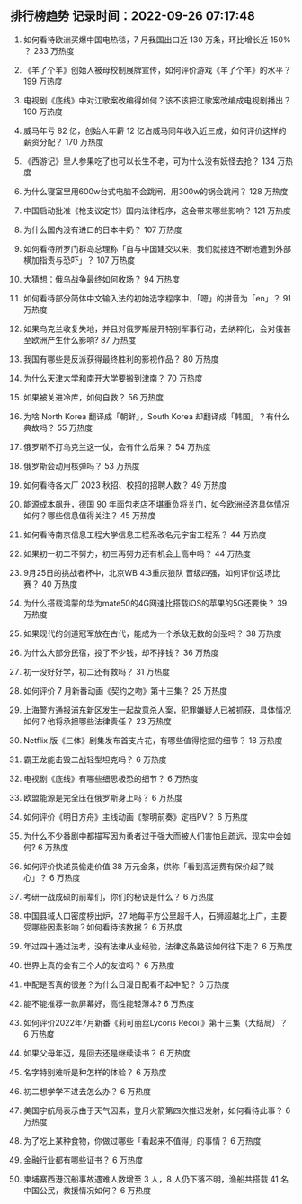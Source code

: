 
## 排行榜趋势 记录时间：2022-09-26 07:17:48
  
  1. 如何看待欧洲买爆中国电热毯，7 月我国出口近 130 万条，环比增长近 150% ？ 233 万热度
    
  2. 《羊了个羊》创始人被母校制展牌宣传，如何评价游戏《羊了个羊》的水平？ 199 万热度
    
  3. 电视剧《底线》中对江歌案改编得如何？该不该把江歌案改编成电视剧播出？ 190 万热度
    
  4. 威马年亏 82 亿，创始人年薪 12 亿占威马同年收入近三成，如何评价这样的薪资分配？ 170 万热度
    
  5. 《西游记》里人参果吃了也可以长生不老，可为什么没有妖怪去抢？ 134 万热度
    
  6. 为什么寝室里用600w台式电脑不会跳闸，用300w的锅会跳闸？ 128 万热度
    
  7. 中国启动批准《枪支议定书》国内法律程序，这会带来哪些影响？ 121 万热度
    
  8. 为什么国内没有进口的日本牛奶？ 107 万热度
    
  9. 如何看待所罗门群岛总理称「自与中国建交以来，我们就接连不断地遭到外部横加指责与恐吓」？ 107 万热度
    
  10. 大猜想：俄乌战争最终如何收场？ 94 万热度
    
  11. 如何看待部分简体中文输入法的初始选字程序中，「嗯」的拼音为「en」？ 91 万热度
    
  12. 如果乌克兰收复失地，并且对俄罗斯展开特别军事行动，去纳粹化，会对俄甚至欧洲产生什么影响? 87 万热度
    
  13. 我国有哪些是反派获得最终胜利的影视作品？ 80 万热度
    
  14. 为什么天津大学和南开大学要搬到津南？ 70 万热度
    
  15. 如果被关进冷库，如何自救？ 56 万热度
    
  16. 为啥 North Korea 翻译成「朝鲜」，South Korea 却翻译成「韩国」？有什么典故吗？ 55 万热度
    
  17. 俄罗斯不打乌克兰这一仗，会有什么后果？ 54 万热度
    
  18. 俄罗斯会动用核弹吗？ 53 万热度
    
  19. 如何看待各大厂 2023 秋招、校招的招聘人数？ 49 万热度
    
  20. 能源成本飙升，德国 90 年面包老店不堪重负将关门，如今欧洲经济具体情况如何？哪些信息值得关注？ 45 万热度
    
  21. 如何看待南京信息工程大学信息工程系改名元宇宙工程系？ 44 万热度
    
  22. 如果初一初二不努力，初三再努力还有机会上高中吗？ 44 万热度
    
  23. 9月25日的挑战者杯中，北京WB 4:3重庆狼队 晋级四强，如何评价这场比赛？ 40 万热度
    
  24. 为什么搭载鸿蒙的华为mate50的4G网速比搭载iOS的苹果的5G还要快？ 39 万热度
    
  25. 如果现代的剑道冠军放在古代，能成为一个杀敌无数的剑圣吗？ 38 万热度
    
  26. 为什么大部分民宿，投了不少钱，却不挣钱？ 36 万热度
    
  27. 初一没好好学，初二还有救吗？ 31 万热度
    
  28. 如何评价 7 月新番动画《契约之吻》第十三集？ 25 万热度
    
  29. 上海警方通报浦东新区发生一起故意杀人案，犯罪嫌疑人已被抓获，具体情况如何？他将承担哪些法律责任？ 23 万热度
    
  30. Netflix 版《三体》剧集发布首支片花，有哪些值得挖掘的细节？ 18 万热度
    
  31. 霸王龙能击毁二战轻型坦克吗？ 6 万热度
    
  32. 电视剧《底线》有哪些细思极恐的细节？ 6 万热度
    
  33. 欧盟能源是完全压在俄罗斯身上吗？ 6 万热度
    
  34. 如何评价《明日方舟》主线动画《黎明前奏》定档PV？ 6 万热度
    
  35. 为什么不少番剧中都描写因为勇者过于强大而被人们害怕且疏远，现实中会如何? 6 万热度
    
  36. 如何评价快递员偷走价值 38 万元金条，供称「看到高运费有保价起了贼心」？ 6 万热度
    
  37. 考研一战成硕的前辈们，你们的秘诀是什么？ 6 万热度
    
  38. 中国县域人口密度榜出炉，27 地每平方公里超千人，石狮超越北上广，主要受哪些因素影响？如何看待该数据？ 6 万热度
    
  39. 年过四十通过法考，没有法律从业经验，法律这条路该如何往下走？ 6 万热度
    
  40. 世界上真的会有三个人的友谊吗？ 6 万热度
    
  41. 中配是否真的很差？为什么日漫日配看不起中配？ 6 万热度
    
  42. 能不能推荐一款屏幕好，高性能轻薄本? 6 万热度
    
  43. 如何评价2022年7月新番《莉可丽丝Lycoris Recoil》第十三集（大结局）？ 6 万热度
    
  44. 如果父母年迈，是回去还是继续读书？ 6 万热度
    
  45. 名字特别难听是种怎样的体验？ 6 万热度
    
  46. 初二想学学不进去怎么办？ 6 万热度
    
  47. 美国宇航局表示由于天气因素，登月火箭第四次推迟发射，如何看待此事？ 6 万热度
    
  48. 为了吃上某种食物，你做过哪些「看起来不值得」的事情？ 6 万热度
    
  49. 金融行业都有哪些证书？ 6 万热度
    
  50. 柬埔寨西港沉船事故遇难人数增至 3 人，8 人仍下落不明，渔船共搭载 41 名中国公民，救援情况如何？ 6 万热度
    